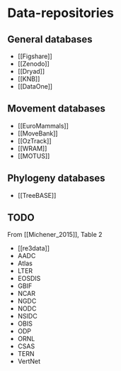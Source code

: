 # Data-repositories

## General databases
* [[Figshare]]
* [[Zenodo]]
* [[Dryad]]
* [[KNB]]
* [[DataOne]]

## Movement databases
* [[EuroMammals]]
* [[MoveBank]]
* [[OzTrack]]
* [[WRAM]]
* [[MOTUS]]

## Phylogeny databases
* [[TreeBASE]]


## TODO
From [[Michener_2015]], Table 2

* [[re3data]]
* AADC
* Atlas
* LTER
* EOSDIS
* GBIF
* NCAR
* NGDC
* NODC
* NSIDC
* OBIS
* ODP
* ORNL
* CSAS
* TERN
* VertNet
